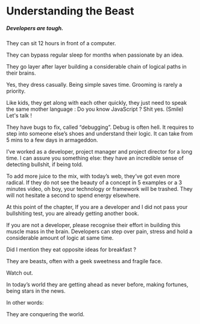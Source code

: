 # Understanding the Beast

##### Developers are tough.

They can sit 12 hours in front of a computer. 

They can bypass regular sleep for months when passionate by an idea. 

They go layer after layer building a considerable chain of logical paths in their brains. 

Yes, they dress casually. Being simple saves time. Grooming is rarely a priority. 

Like kids, they get along with each other quickly, they just need to speak the same mother language : Do you know JavaScript ? Shit yes. (Smile) Let's talk !  

They have bugs to fix, called “debugging”. Debug is often hell. It requires to step into someone else’s shoes and understand their logic. It can take from 5 mins to a few days in armageddon. 

I’ve worked as a developer, project manager and project director for a long time. I can assure you something else: they have an incredible sense of detecting bullshit, if being told. 

To add more juice to the mix, with today’s web,  they’ve got even more radical. If they do not  see the beauty of a concept in 5 examples or a 3 minutes video, oh boy, your technology or framework will be trashed. They will not hesitate a second to spend energy elsewhere. 

At this point of the chapter, If you are a developer and I did not pass your bullshiting test, you are already getting another book.  

If you are not a developer, please recognise their effort in building this muscle mass in the brain. Developers can step over pain, stress and hold a considerable amount of logic at same time. 

Did I mention they eat opposite ideas for breakfast ? 

They are beasts, often with a geek sweetness and fragile face. 

Watch out. 

In today’s world they are getting ahead as never before, making fortunes, being stars in the news. 

In other words: 

They are conquering the world. 
